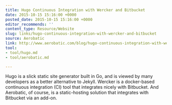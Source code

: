 ```yaml
---
title: Hugo Continuous Integration with Wercker and Bitbucket
date: 2015-10-15 15:16:00 +0000
posted_date: 2015-10-15 15:16:00 +0000
editor_recommends: ''
content_type: Resource/Website
slug: links/hugo-continuous-integration-with-wercker-and-bitbucket
source: Aerobatic
link: http://www.aerobatic.com/blog/hugo-continuous-integration-with-wercker-aerobatic-and-bitbucket.html
tool:
- tool/hugo.md
- tool/aerobatic.md

---
```

Hugo is a slick static site generator built in Go, and is viewed by many developers as a better alternative to Jekyll. Wercker is a docker-based continuous integration (CI) tool that integrates nicely with Bitbucket. And Aerobatic, of course, is a static-hosting solution that integrates with Bitbucket via an add-on.



